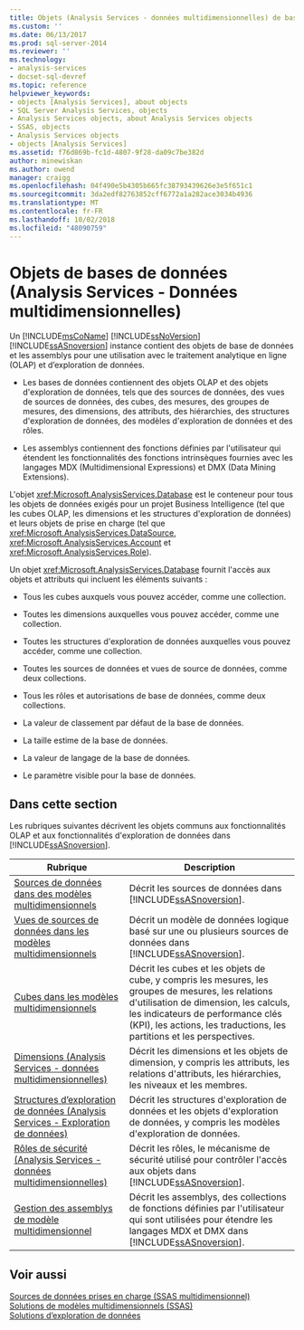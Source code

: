 ```yaml
---
title: Objets (Analysis Services - données multidimensionnelles) de base de données | Microsoft Docs
ms.custom: ''
ms.date: 06/13/2017
ms.prod: sql-server-2014
ms.reviewer: ''
ms.technology:
- analysis-services
- docset-sql-devref
ms.topic: reference
helpviewer_keywords:
- objects [Analysis Services], about objects
- SQL Server Analysis Services, objects
- Analysis Services objects, about Analysis Services objects
- SSAS, objects
- Analysis Services objects
- objects [Analysis Services]
ms.assetid: f76d869b-fc1d-4807-9f28-da09c7be382d
author: minewiskan
ms.author: owend
manager: craigg
ms.openlocfilehash: 04f490e5b4305b665fc38793439626e3e5f651c1
ms.sourcegitcommit: 3da2edf82763852cff6772a1a282ace3034b4936
ms.translationtype: MT
ms.contentlocale: fr-FR
ms.lasthandoff: 10/02/2018
ms.locfileid: "48090759"
---
```

# <a name="database-objects-analysis-services---multidimensional-data"></a>Objets de bases de données (Analysis Services - Données multidimensionnelles)
  Un [!INCLUDE[msCoName](../../../includes/msconame-md.md)] [!INCLUDE[ssNoVersion](../../../includes/ssnoversion-md.md)] [!INCLUDE[ssASnoversion](../../../includes/ssasnoversion-md.md)] instance contient des objets de base de données et les assemblys pour une utilisation avec le traitement analytique en ligne (OLAP) et d’exploration de données.  
  
-   Les bases de données contiennent des objets OLAP et des objets d'exploration de données, tels que des sources de données, des vues de sources de données, des cubes, des mesures, des groupes de mesures, des dimensions, des attributs, des hiérarchies, des structures d'exploration de données, des modèles d'exploration de données et des rôles.  
  
-   Les assemblys contiennent des fonctions définies par l'utilisateur qui étendent les fonctionnalités des fonctions intrinsèques fournies avec les langages MDX (Multidimensional Expressions) et DMX (Data Mining Extensions).  
  
 L'objet <xref:Microsoft.AnalysisServices.Database> est le conteneur pour tous les objets de données exigés pour un projet Business Intelligence (tel que les cubes OLAP, les dimensions et les structures d'exploration de données) et leurs objets de prise en charge (tel que <xref:Microsoft.AnalysisServices.DataSource>, <xref:Microsoft.AnalysisServices.Account> et <xref:Microsoft.AnalysisServices.Role>).  
  
 Un objet <xref:Microsoft.AnalysisServices.Database> fournit l'accès aux objets et attributs qui incluent les éléments suivants :  
  
-   Tous les cubes auxquels vous pouvez accéder, comme une collection.  
  
-   Toutes les dimensions auxquelles vous pouvez accéder, comme une collection.  
  
-   Toutes les structures d'exploration de données auxquelles vous pouvez accéder, comme une collection.  
  
-   Toutes les sources de données et vues de source de données, comme deux collections.  
  
-   Tous les rôles et autorisations de base de données, comme deux collections.  
  
-   La valeur de classement par défaut de la base de données.  
  
-   La taille estime de la base de données.  
  
-   La valeur de langage de la base de données.  
  
-   Le paramètre visible pour la base de données.  
  
## <a name="in-this-section"></a>Dans cette section  
 Les rubriques suivantes décrivent les objets communs aux fonctionnalités OLAP et aux fonctionnalités d'exploration de données dans [!INCLUDE[ssASnoversion](../../../includes/ssasnoversion-md.md)].  
  
|Rubrique|Description|  
|-----------|-----------------|  
|[Sources de données dans des modèles multidimensionnels](../data-sources-in-multidimensional-models.md)|Décrit les sources de données dans [!INCLUDE[ssASnoversion](../../../includes/ssasnoversion-md.md)].|  
|[Vues de sources de données dans les modèles multidimensionnels](../data-source-views-in-multidimensional-models.md)|Décrit un modèle de données logique basé sur une ou plusieurs sources de données dans [!INCLUDE[ssASnoversion](../../../includes/ssasnoversion-md.md)].|  
|[Cubes dans les modèles multidimensionnels](../cubes-in-multidimensional-models.md)|Décrit les cubes et les objets de cube, y compris les mesures, les groupes de mesures, les relations d'utilisation de dimension, les calculs, les indicateurs de performance clés (KPI), les actions, les traductions, les partitions et les perspectives.|  
|[Dimensions &#40;Analysis Services - données multidimensionnelles&#41;](../../multidimensional-models-olap-logical-dimension-objects/dimensions-analysis-services-multidimensional-data.md)|Décrit les dimensions et les objets de dimension, y compris les attributs, les relations d'attributs, les hiérarchies, les niveaux et les membres.|  
|[Structures d’exploration de données &#40;Analysis Services - Exploration de données&#41;](../../data-mining/mining-structures-analysis-services-data-mining.md)|Décrit les structures d'exploration de données et les objets d'exploration de données, y compris les modèles d'exploration de données.|  
|[Rôles de sécurité &#40;Analysis Services - données multidimensionnelles&#41;](security-roles-analysis-services-multidimensional-data.md)|Décrit les rôles, le mécanisme de sécurité utilisé pour contrôler l'accès aux objets dans [!INCLUDE[ssASnoversion](../../../includes/ssasnoversion-md.md)].|  
|[Gestion des assemblys de modèle multidimensionnel](../multidimensional-model-assemblies-management.md)|Décrit les assemblys, des collections de fonctions définies par l'utilisateur qui sont utilisées pour étendre les langages MDX et DMX dans [!INCLUDE[ssASnoversion](../../../includes/ssasnoversion-md.md)].|  
  
## <a name="see-also"></a>Voir aussi  
 [Sources de données prises en charge &#40;SSAS multidimensionnel&#41;](../supported-data-sources-ssas-multidimensional.md)   
 [Solutions de modèles multidimensionnels &#40;SSAS&#41;](../multidimensional-model-solutions-ssas.md)   
 [Solutions d’exploration de données](../../data-mining/data-mining-solutions.md)  
  
  
